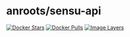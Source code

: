 # anroots/sensu-api

[![Docker Stars](https://img.shields.io/docker/stars/anroots/sensu-api.svg)](https://hub.docker.com/r/anroots/sensu-api)
[![Docker Pulls](https://img.shields.io/docker/pulls/anroots/sensu-api.svg)](https://hub.docker.com/r/anroots/sensu-api)
[![Image Layers](https://badge.imagelayers.io/anroots/sensu-api.svg)](https://imagelayers.io/?images=anroots/sensu-api)
